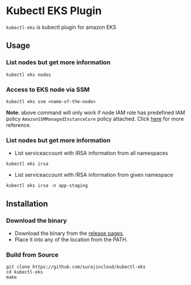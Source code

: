 # Kubectl EKS Plugin

`kubectl-eks` is kubectl plugin for amazon EKS

## Usage

### List nodes but get more information

```
kubectl eks nodes
```

### Access to EKS node via SSM

```
kubectl eks ssm <name-of-the-node>
```

**Note**: above command will only work if node IAM role has predefined IAM policy `AmazonSSMManagedInstanceCore` policy attached. Click [here](https://docs.aws.amazon.com/systems-manager/latest/userguide/setup-instance-profile.html) for more reference.

### List nodes but get more information


* List serviceaccount with IRSA information from all namespaces

```
kubectl eks irsa
```

* List serviceaccount with IRSA information from given namespace

```
kubectl eks irsa -n app-staging
```

## Installation

### Download the binary

* Download the binary from the [release pages](https://github.com/surajincloud/kubectl-eks/releases).
* Place it into any of the location from the PATH.

### Build from Source

```
git clone https://github.com/surajincloud/kubectl-eks
cd kubectl-eks
make
```
